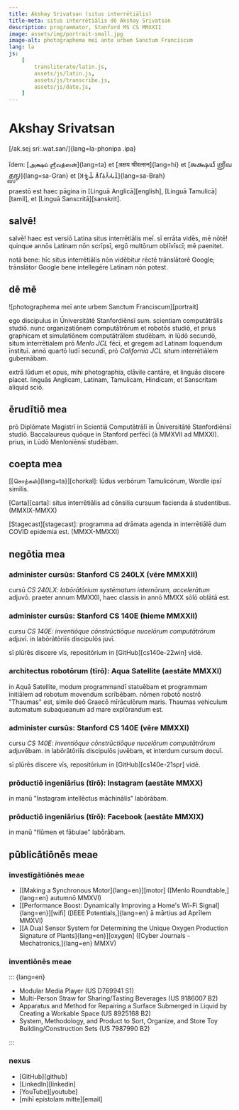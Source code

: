 ```yaml
---
title: Akshay Srivatsan (situs interrētiālis)
title-meta: situs interrētiālis dē Akshay Srivatsan
description: programmator, Stanford MS CS MMXXII
image: assets/img/portrait-small.jpg
image-alt: photographema meī ante urbem Sanctum Franciscum
lang: la
js:
    [
        transliterate/latin.js,
        assets/js/latin.js,
        assets/js/transcribe.js,
        assets/js/date.js,
    ]
---
```


# Akshay Srivatsan

[/ak.sei̯ sriː.wat.san/]{lang=la-phonipa .ipa}

īdem: [அக்ஷய் ஶ்ரீவத்ஸன்]{lang=ta} et [अक्षय श्रीवत्सन]{lang=hi} et [𑌅𑌕𑍍𑌷𑌯𑍍
𑌶𑍍𑌰𑍀𑌵𑌤𑍍𑌸𑌨𑍍]{lang=sa-Gran} et [𑀅𑀓𑁆𑀱𑀬𑁆 𑀰𑁆𑀭𑀻𑀯𑀢𑁆𑀲𑀦𑁆]{lang=sa-Brah}

praestō est haec pāgina in [Linguā Anglicā][english], [Linguā Tamulicā][tamil],
et [Linguā Sanscritā][sanskrit].

## salvē!

<script>
  document.write(`<b>hodie est:</b> ${hodie()} (${hodieBreve()})`);
</script>

salvē! haec est versiō Latina situs interrētiālis meī. sī errāta vidēs, mē nōtē!
quinque annōs Latinam nōn scrīpsī, ergō multōrum oblīvīscī; mē paenitet.

notā bene: hīc situs interrētiālis nōn vidēbitur rēctē trānslātorē Google;
trānslātor Google bene intellegēre Latinam nōn potest.

<div id="font" style="display:none">
<label for="change_font">**speciēm litterārum ēligē:**</label>
<select name="change_font" id="change_font" onchange="changeFont(this.value)">
    <option value="capitals">capitālēs quadrātae</option>
    <option value="uncials">capitālēs unciālēs</option>
    <option value="italics">capitālēs italica</option>
</select>
</div>

## dē mē

![photographema meī ante urbem Sanctum
Franciscum][portrait]

ego discipulus in Ūniversitātē Stanfordiēnsī sum. scientiam computātrālis
studiō. nunc organizatiōnem computātrōrum et robotōs studiō, et prius graphicam
et simulatiōnem computātrālem studēbam. in lūdō secundō, situm interrētialem prō
_Menlo JCL_ fēcī, et gregem ad Latinam loquendum īnstituī. annō quartō ludī
secundī, prō _California JCL_ situm interrētiālem gubernābam.

extrā lūdum et opus, mihi photographia, clāvile cantāre, et linguās discere
placet. linguās Anglicam, Latinam, Tamulicam, Hindicam, et Sanscritam aliquid
sciō.

## ērudītiō mea

prō Diplōmate Magistrī in Scientiā Computātrālī in Ūniversitātē Stanfordiēnsī
studiō. Baccalaureus quōque in Stanford perfēcī (ā MMXVII ad MMXXI). prius, in
Lūdō Menloniēnsī studēbam.

## coepta mea

[[சொற்கள்]{lang=ta}][chorkal]: lūdus verbōrum Tamulicōrum, Wordle ipsī similis.

[Carta][carta]: situs interrētiālis ad cōnsilia cursuum facienda ā studentibus.
(MMXIX-MMXX)

[Stagecast][stagecast]: programma ad drāmata agenda in interrētiālē dum COVID
epidemia est. (MMXX-MMXXI)

## negōtia mea

### administer cursūs: Stanford CS 240LX (vēre MMXXII)

cursū _CS 240LX: labōrātōrium systēmatum internōrum, accelerātum_ adjuvō.
praeter annum MMXXII, haec classis in annō MMXX sōlō oblātā est.

### administer cursūs: Stanford CS 140E (hieme MMXXII)

cursu _CS 140E: inventiōque cōnstrūctiōque nucelōrum computātrōrum_ adjuvī. in
labōrātōriīs discipulōs juvī.

sī plūrēs discere vīs, repositōrium in [GitHub][cs140e-22win] vidē.

### architectus robotōrum (tīrō): Aqua Satellite (aestāte MMXXI)

in Aquā Satellite, modum programmandī statuēbam et programmam initiālem ad
robotum movendum scrībēbam. nōmen robotō nostrō "Thaumas" est, simile deō Graecō
mīrāculōrum maris. Thaumas vehiculum automatum subaqueanum ad mare explōrandum
est.

### administer cursūs: Stanford CS 140E (vēre MMXXI)

cursu _CS 140E: inventiōque cōnstrūctiōque nucelōrum computātrōrum_ adjuvēbam.
in labōrātōriīs discipulōs juvēbam, et interdum cursum docuī.

sī plūrēs discere vīs, repositōrium in [GitHub][cs140e-21spr] vidē.

### prōductiō ingeniārius (tīrō): Instagram (aestāte MMXX)

in manū "Instagram intellēctus māchinālis" labōrābam.

### prōductiō ingeniārius (tīrō): Facebook (aestāte MMXIX)

in manū "flūmen et fābulae" labōrābam.

## pūblicātiōnēs meae

### investīgātiōnēs meae

-   [[Making a Synchronous Motor]{lang=en}][motor] ([Menlo Roundtable,]{lang=en}
    autumnō MMXVI)
-   [[Performance Boost: Dynamically Improving a Home's Wi-Fi
    Signal]{lang=en}][wifi] ([IEEE Potentials,]{lang=en} ā mārtius ad Aprīlem
    MMXVI)
-   [[A Dual Sensor System for Determining the Unique Oxygen Production
    Signature of Plants]{lang=en}][oxygen] ([Cyber Journals -
    Mechatronics,]{lang=en} MMXV)

### inventiōnēs meae

::: {lang=en}

-   Modular Media Player (US D769941 S1)
-   Multi-Person Straw for Sharing/Tasting Beverages (US 9186007 B2)
-   Apparatus and Method for Repairing a Surface Submerged in Liquid by Creating
    a Workable Space (US 8925168 B2)
-   System, Methodology, and Product to Sort, Organize, and Store Toy
    Building/Construction Sets (US 7987990 B2)

:::

### nexus

-   [GitHub][github]
-   [LinkedIn][linkedin]
-   [YouTube][youtube]
-   [mihī epistolam mitte][email]

<script>
font.style.display = "block";

changeFont(window.location.search);
</script>
